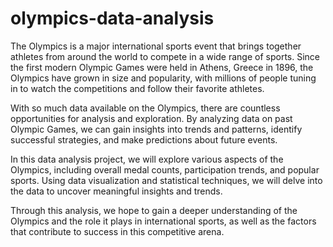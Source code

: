 # olympics-data-analysis
The Olympics is a major international sports event that brings together athletes from around the world to compete in a wide range of sports. Since the first modern Olympic Games were held in Athens, Greece in 1896, the Olympics have grown in size and popularity, with millions of people tuning in to watch the competitions and follow their favorite athletes.

With so much data available on the Olympics, there are countless opportunities for analysis and exploration. By analyzing data on past Olympic Games, we can gain insights into trends and patterns, identify successful strategies, and make predictions about future events.

In this data analysis project, we will explore various aspects of the Olympics, including overall medal counts, participation trends, and popular sports. Using data visualization and statistical techniques, we will delve into the data to uncover meaningful insights and trends.

Through this analysis, we hope to gain a deeper understanding of the Olympics and the role it plays in international sports, as well as the factors that contribute to success in this competitive arena.
